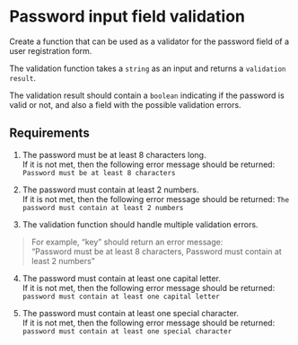 # Password input field validation
Create a function that can be used as a validator for the password field of a user registration form.

The validation function takes a `string` as an input and returns a `validation result`.

The validation result should contain a `boolean` indicating if the password is valid or not,
and also a field with the possible validation errors.

## Requirements
1. The password must be at least 8 characters long. \
If it is not met, then the following error message should be returned: `Password must be at least 8 characters`

2. The password must contain at least 2 numbers. \
If it is not met, then the following error message should be returned: `The password must contain at least 2 numbers`

3. The validation function should handle multiple validation errors.
> For example, “key” should return an error message: \
> “Password must be at least 8 characters, Password must contain at least 2 numbers”


4. The password must contain at least one capital letter. \
If it is not met, then the following error message should be returned: `password must contain at least one capital letter`

5. The password must contain at least one special character. \
If it is not met, then the following error message should be returned: `password must contain at least one special character`
